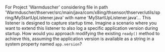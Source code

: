 For Project 'Warmduscher' considering file in path 'Warmduscher/thserver/src/main/java/com/x8ing/thsensor/thserver/utils/spring/MyStartUpListener.java' with name 'MyStartUpListener.java'...
This listener is designed to capture startup time. Imagine a scenario where you want to extend this listener to also log a specific application version during startup.  How would you approach modifying the existing `ready()` method to achieve this, assuming the application version is available as a string in a system property named `app.version`?